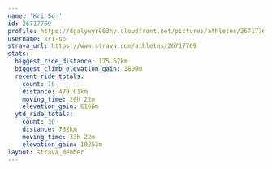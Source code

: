 ```yaml
---
name: 'Kri So '
id: 26717769
profile: https://dgalywyr863hv.cloudfront.net/pictures/athletes/26717769/7761026/14/large.jpg
username: kri-so
strava_url: https://www.strava.com/athletes/26717769
stats:
  biggest_ride_distance: 175.67km
  biggest_climb_elevation_gain: 1809m
  recent_ride_totals:
    count: 18
    distance: 479.01km
    moving_time: 20h 22m
    elevation_gain: 6166m
  ytd_ride_totals:
    count: 30
    distance: 782km
    moving_time: 33h 22m
    elevation_gain: 10253m
layout: strava_member
--- 
```

